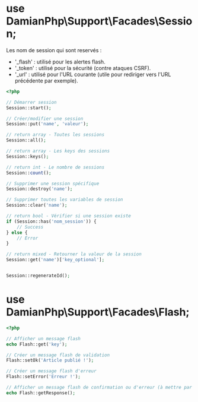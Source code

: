 # use DamianPhp\Support\Facades\Session;

Les nom de session qui sont reservés :
- '_flash' : utilisé pour les alertes flash.
- '_token' : utilisé pour la sécurité (contre ataques CSRF).
- '_url' : utilisé pour l'URL courante (utile pour rediriger vers l'URL précédente par exemple).


```php
<?php

// Démarrer session
Session::start();

// Créer/modifier une session
Session::put('name', 'valeur');

// return array - Toutes les sessions
Session::all();

// return array - Les keys des sessions 
Session::keys();

// return int - Le nombre de sessions
Session::count();

// Supprimer une session spécifique
Session::destroy('name');

// Supprimer toutes les variables de session
Session::clear('name');

// return bool - Vérifier si une session existe
if (Session::has('nom_session')) {
    // Success
} else {
    // Error
}

// return mixed - Retourner la valeur de la session
Session::get('name')['key_optional'];


Session::regenerateId();
```




# use DamianPhp\Support\Facades\Flash;

```php
<?php

// Afficher un message flash
echo Flash::get('key');

// Créer un message flash de validation
Flash::setOk('Article publié !');

// Créer un message flash d'erreur
Flash::setError('Erreur !');

// Afficher un message flash de confirmation ou d'erreur (à mettre par exemple dans le footer pour que les messages flash puissent être utilisés dans tout le site web)
echo Flash::getResponse();
```
